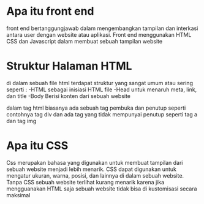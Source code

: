 # Apa itu front end
front end bertanggungjawab dalam mengembangkan tampilan dan interkasi antara user dengan website atau aplikasi. Front end menggunakan HTML CSS dan Javascript dalam membuat sebuah tampilan website

# Struktur Halaman HTML
di dalam sebuah file html terdapat struktur yang sangat umum atau sering seperti :
-HTML sebagai inisiasi HTML file
-Head untuk menaruh meta, link, dan title
-Body Berisi konten dari sebuah website

dalam tag html biasanya ada sebuah tag pembuka dan penutup seperti contohnya tag div dan ada tag yang tidak mempunyai penutup seperti tag a dan tag img

# Apa itu CSS
Css merupakan bahasa yang digunakan untuk membuat tampilan dari sebuah website menjadi lebih menarik. CSS dapat digunakan untuk mengatur ukuran, warna, posisi, dan lainnya di dalam sebuah website. Tanpa CSS sebuah website terlihat kurang menarik karena jika mengguanakan HTML saja sebuah website tidak bisa di kustomisasi secara maksimal